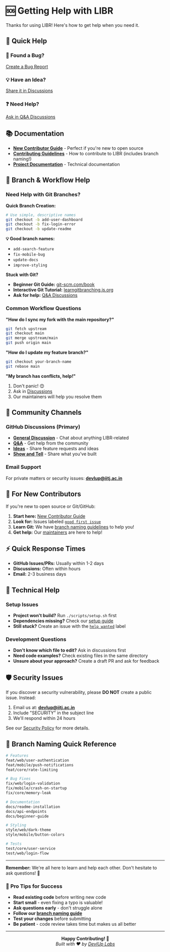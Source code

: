 # 🆘 Getting Help with LIBR

Thanks for using LIBR! Here's how to get help when you need it.

## 🚀 Quick Help

### 🐛 **Found a Bug?**
[Create a Bug Report](https://github.com/devlup-labs/libr/issues/new?template=bug_report.md)

### 💡 **Have an Idea?**
[Share it in Discussions](https://github.com/devlup-labs/libr/discussions/categories/ideas-feature-requests)

### ❓ **Need Help?**
[Ask in Q&A Discussions](https://github.com/devlup-labs/libr/discussions/categories/q-a)

## 📚 **Documentation**

- **[New Contributor Guide](docs/BEGINNER_GUIDE.md)** - Perfect if you're new to open source
- **[Contributing Guidelines](CONTRIBUTING.md)** - How to contribute to LIBR (includes branch naming!)
- **[Project Documentation](docs/)** - Technical documentation

## 🌿 **Branch & Workflow Help**

### Need Help with Git Branches?

**Quick Branch Creation:**
```bash
# Use simple, descriptive names
git checkout -b add-user-dashboard
git checkout -b fix-login-error
git checkout -b update-readme
```

**💡 Good branch names:**
- `add-search-feature`
- `fix-mobile-bug`
- `update-docs`
- `improve-styling`

**Stuck with Git?**
- **Beginner Git Guide:** [git-scm.com/book](https://git-scm.com/book)
- **Interactive Git Tutorial:** [learngitbranching.js.org](https://learngitbranching.js.org/)
- **Ask for help:** [Q&A Discussions](https://github.com/devlup-labs/libr/discussions/categories/q-a)

### Common Workflow Questions

**"How do I sync my fork with the main repository?"**
```bash
git fetch upstream
git checkout main
git merge upstream/main
git push origin main
```

**"How do I update my feature branch?"**
```bash
git checkout your-branch-name
git rebase main
```

**"My branch has conflicts, help!"**
1. Don't panic! 😊
2. Ask in [Discussions](https://github.com/devlup-labs/libr/discussions)
3. Our maintainers will help you resolve them

## 💬 **Community Channels**

### GitHub Discussions (Primary)
- **[General Discussion](https://github.com/devlup-labs/libr/discussions/categories/general)** - Chat about anything LIBR-related
- **[Q&A](https://github.com/devlup-labs/libr/discussions/categories/q-a)** - Get help from the community
- **[Ideas](https://github.com/devlup-labs/libr/discussions/categories/ideas-feature-requests)** - Share feature requests and ideas
- **[Show and Tell](https://github.com/devlup-labs/libr/discussions/categories/show-and-tell)** - Share what you've built

### Email Support
For private matters or security issues: **devlup@iitj.ac.in**

## 🚀 **For New Contributors**

If you're new to open source or Git/GitHub:

1. **Start here:** [New Contributor Guide](docs/BEGINNER_GUIDE.md)
2. **Look for:** Issues labeled [`good first issue`](https://github.com/devlup-labs/libr/labels/good%20first%20issue)
3. **Learn Git:** We have [branch naming guidelines](CONTRIBUTING.md#-branch-naming--workflow-guidelines) to help you!
4. **Get help:** Our [maintainers](docs/MAINTAINER_GUIDE.md) are here to help!

## ⚡ **Quick Response Times**

- **GitHub Issues/PRs:** Usually within 1-2 days
- **Discussions:** Often within hours
- **Email:** 2-3 business days

## 🔧 **Technical Help**

### Setup Issues
- **Project won't build?** Run `./scripts/setup.sh` first
- **Dependencies missing?** Check our [setup guide](docs/BEGINNER_GUIDE.md#first-time-setup)
- **Still stuck?** Create an issue with the [`help wanted`](https://github.com/devlup-labs/libr/labels/help%20wanted) label

### Development Questions
- **Don't know which file to edit?** Ask in discussions first
- **Need code examples?** Check existing files in the same directory
- **Unsure about your approach?** Create a draft PR and ask for feedback

## 🛡️ **Security Issues**

If you discover a security vulnerability, please **DO NOT** create a public issue. Instead:

1. Email us at: **devlup@iitj.ac.in**
2. Include "SECURITY" in the subject line
3. We'll respond within 24 hours

See our [Security Policy](SECURITY.md) for more details.

## 🎯 **Branch Naming Quick Reference**

```bash
# Features
feat/web/user-authentication
feat/mobile/push-notifications
feat/core/rate-limiting

# Bug Fixes  
fix/web/login-validation
fix/mobile/crash-on-startup
fix/core/memory-leak

# Documentation
docs/readme-installation
docs/api-endpoints
docs/beginner-guide

# Styling
style/web/dark-theme
style/mobile/button-colors

# Tests
test/core/user-service
test/web/login-flow
```

---

**Remember:** We're all here to learn and help each other. Don't hesitate to ask questions! 🤝

### 🌟 **Pro Tips for Success**

- **Read existing code** before writing new code
- **Start small** - even fixing a typo is valuable!
- **Ask questions early** - don't struggle alone
- **Follow our [branch naming guide](CONTRIBUTING.md#-branch-naming--workflow-guidelines)**
- **Test your changes** before submitting
- **Be patient** - code review takes time but makes us all better

---

<div align="center">
  <strong>Happy Contributing! 🚀</strong><br>
  <em>Built with ❤️ by <a href="https://devlup.tech">DevlUp Labs</a></em>
</div>
